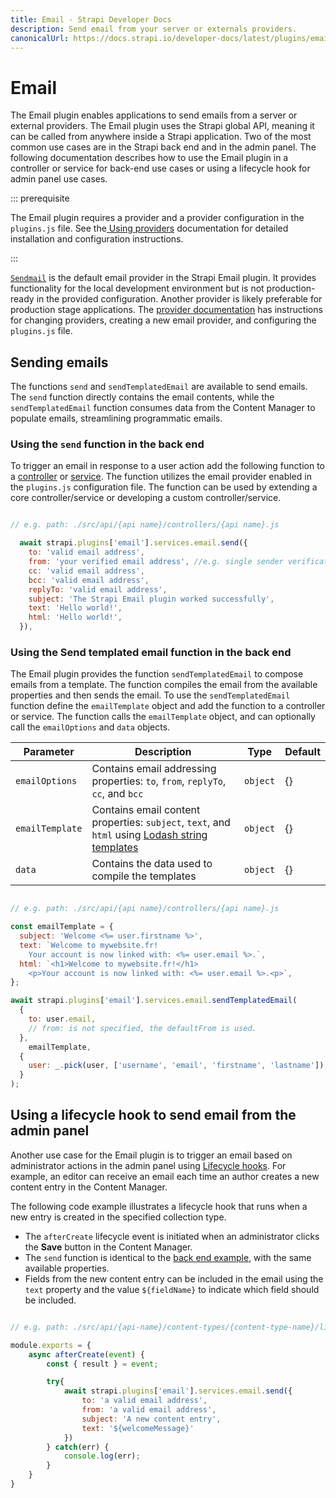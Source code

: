 ```yaml
---
title: Email - Strapi Developer Docs
description: Send email from your server or externals providers.
canonicalUrl: https://docs.strapi.io/developer-docs/latest/plugins/email.html
---
```


# Email

The Email plugin enables applications to send emails from a server or external providers. The Email plugin uses the Strapi global API, meaning it can be called from anywhere inside a Strapi application. Two of the most common use cases are in the Strapi back end and in the admin panel. The following documentation describes how to use the Email plugin in a controller or service for back-end use cases or using a lifecycle hook for admin panel use cases.

::: prerequisite

The Email plugin requires a provider and a provider configuration in the `plugins.js` file. See the[ Using providers](/developer-docs/latest/development/using-providers.md) documentation for detailed installation and configuration instructions.

:::

<!--note to self: discuss moving this to providers with Gabriel-->
[`Sendmail`](https://www.npmjs.com/package/sendmail) is the default email provider in the Strapi Email plugin. It provides functionality for the local development environment but is not production-ready in the provided configuration. Another provider is likely preferable for production stage applications. The [provider documentation](/developer-docs/latest/development/using-providers.md) has instructions for changing providers, creating a new email provider, and configuring the `plugins.js` file.

## Sending emails

The functions `send` and `sendTemplatedEmail` are available to send emails. The `send` function directly contains the email contents, while the `sendTemplatedEmail` function consumes data from the Content Manager to populate emails, streamlining programmatic emails.

### Using the `send` function in the back end

To trigger an email in response to a user action add the following function to a [controller](/developer-docs/latest/development/backend-customization/controllers.md) or [service](/developer-docs/latest/development/backend-customization/services.md). The function utilizes the email provider enabled in the `plugins.js` configuration file. The function can be used by extending a core controller/service or developing a custom controller/service.

```js

// e.g. path: ./src/api/{api name}/controllers/{api name}.js

  await strapi.plugins['email'].services.email.send({
    to: 'valid email address',
    from: 'your verified email address', //e.g. single sender verification in SendGrid
    cc: 'valid email address',
    bcc: 'valid email address',
    replyTo: 'valid email address',
    subject: 'The Strapi Email plugin worked successfully',
    text: 'Hello world!',
    html: 'Hello world!',
  }),
```

### Using the Send templated email function in the back end

The Email plugin provides the function `sendTemplatedEmail` to compose emails from a template. The function compiles the email from the available properties and then sends the email. To use the `sendTemplatedEmail` function define the `emailTemplate` object and add the function to a controller or service. The function calls the `emailTemplate` object, and can optionally call the `emailOptions` and `data` objects.

| Parameter       | Description                                                                                                                                | Type     | Default |
|-----------------|--------------------------------------------------------------------------------------------------------------------------------------------|----------|---------|
| `emailOptions`  | Contains email addressing properties: `to`, `from`, `replyTo`, `cc`, and `bcc`                                                             | `object` | {}      |
| `emailTemplate` | Contains email content properties: `subject`, `text`, and `html` using [Lodash string templates](https://lodash.com/docs/4.17.15#template) | `object` | {}      |
| `data`          | Contains the data used to compile the templates                                                                                            | `object` | {}      |

```js

// e.g. path: ./src/api/{api name}/controllers/{api name}.js

const emailTemplate = {
  subject: 'Welcome <%= user.firstname %>',
  text: `Welcome to mywebsite.fr!
    Your account is now linked with: <%= user.email %>.`,
  html: `<h1>Welcome to mywebsite.fr!</h1>
    <p>Your account is now linked with: <%= user.email %>.<p>`,
};

await strapi.plugins['email'].services.email.sendTemplatedEmail(
  {
    to: user.email,
    // from: is not specified, the defaultFrom is used.
  },
    emailTemplate,
  {
    user: _.pick(user, ['username', 'email', 'firstname', 'lastname']),
  }
);
```

## Using a lifecycle hook to send email from the admin panel

 Another use case for the Email plugin is to trigger an email based on administrator actions in the admin panel using [Lifecycle hooks](/developer-docs/latest/development/backend-customization/models.md#lifecycle-hooks). For example, an editor can receive an email each time an author creates a new content entry in the Content Manager.

 The following code example illustrates a lifecycle hook that runs when a new entry is created in the specified collection type.

 - The `afterCreate` lifecycle event is initiated when an administrator clicks the **Save** button in the Content Manager. 
 - The `send` function is identical to the [back end example](#using-the-send-function-in-the-back-end), with the same available properties.
 - Fields from the new content entry can be included in the email using the `text` property and the value `${fieldName}` to indicate which field should be included.

```js

// e.g. path: ./src/api/{api-name}/content-types/{content-type-name}/lifecycles.js

module.exports = {
    async afterCreate(event) {
        const { result } = event;

        try{
            await strapi.plugins['email'].services.email.send({
                to: 'a valid email address',
                from: 'a valid email address',
                subject: 'A new content entry',
                text: '${welcomeMessage}'
            })
        } catch(err) {
            console.log(err);
        }
    }
}
```
